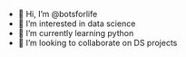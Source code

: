 - 👋 Hi, I’m @botsforlife
- 👀 I’m interested in data science
- 🌱 I’m currently learning python
- 💞️ I’m looking to collaborate on DS projects


<!---
botsforlife/botsforlife is a ✨ special ✨ repository because its `README.md` (this file) appears on your GitHub profile.
You can click the Preview link to take a look at your changes.
--->

